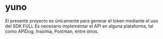 # yuno

El presente proyecto es únicamente para generar el token mediante el uso del SDK FULL
Es necesario implementar el API en alguna plataforma, tal como APIDog, Insomia, Postman, entre otros.
